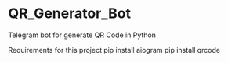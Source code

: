 # QR_Generator_Bot
Telegram bot for generate QR Code in Python

Requirements for this project
pip install aiogram
pip install qrcode
